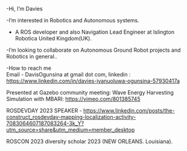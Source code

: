-Hi, I’m Davies 

-I’m interested in Robotics and Autonomous systems.
- A ROS developer and also Navigation Lead Engineer at Islington Robotica United Kingdom(UK).


-I’m looking to collaborate on Autonomous  Ground Robot projects and Robotics in general..

-How to reach me  
  Email - DavisOgunsina at gmail dot com,
  linkedin : https://www.linkedin.com/in/davies-iyanuoluwa-ogunsina-57930417a
 
 
 Presented at Gazebo community  meeting: Wave Energy Harvesting Simulation with MBARI:
 https://vimeo.com/801385745


ROSDEVDAY 2023 SPEAKER - https://www.linkedin.com/posts/the-construct_rosdevday-mapping-localization-activity-7083064607187083264-3k_Y?utm_source=share&utm_medium=member_desktop


ROSCON 2023 diversity scholar 2023 (NEW ORLEANS. Louisiana).
